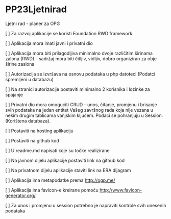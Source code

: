 # PP23Ljetnirad
Ljetni rad - planer za OPG

[ ] Za razvoj aplikacije se koristi Foundation RWD framework

[ ] Aplikacija mora imati javni i privatni dio

[ ] Aplikacija mora biti prilagodljiva minimalno dvoje različitim širinama zalona (RWD) - sadržaj mora biti čitljiv, vidljiv, dobro organiziran za obje širine zaslona

[ ] Autorizacija se izvršava na osnovu podataka u php datoteci (Podatci spremljeni u databazu)

[ ] Na stranici autorizacije postaviti minimalno 2 korisnika i lozinke za spajanje

[ ] Privatni dio mora omogućiti CRUD - unos, čitanje, promjenu i brisanje svih podataka na jedan entitet Vašeg završnog rada koja nije vezana u nekim drugim tablicama vanjskim ključem. Podaci se pohranjuju u Session. (Korištena databaza).

[ ] Postaviti na hosting aplikaciju

[ ] Postaviti na github kod

[ ] U readme.md napisati koje su točke realizirane

[ ] Na javnom dijelu aplikacije postaviti link na github kod

[ ] Na privatnom dijelu aplikacije staviti link na ERA dijagram

[ ] Aplikacija ima metapodatke prema http://ogp.me/

[ ] Aplikacija ima favicon-e kreirane pomoću http://www.favicon-generator.org/

[ ] Za unos i promjenu u session potrebno je napraviti kontrole svih unesenih podataka
